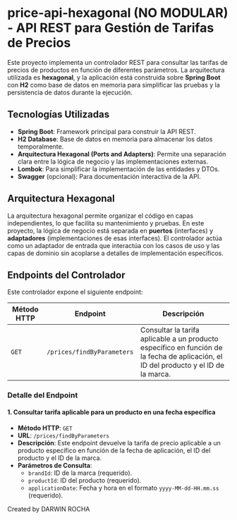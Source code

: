 # price-api-hexagonal (NO MODULAR) - API REST para Gestión de Tarifas de Precios

Este proyecto implementa un controlador REST para consultar las tarifas de precios de productos en función de diferentes parámetros. La arquitectura utilizada es **hexagonal**, y la aplicación está construida sobre **Spring Boot** con **H2** como base de datos en memoria para simplificar las pruebas y la persistencia de datos durante la ejecución.

## Tecnologías Utilizadas

- **Spring Boot**: Framework principal para construir la API REST.
- **H2 Database**: Base de datos en memoria para almacenar los datos temporalmente.
- **Arquitectura Hexagonal (Ports and Adapters)**: Permite una separación clara entre la lógica de negocio y las implementaciones externas.
- **Lombok**: Para simplificar la implementación de las entidades y DTOs.
- **Swagger** (opcional): Para documentación interactiva de la API.

## Arquitectura Hexagonal

La arquitectura hexagonal permite organizar el código en capas independientes, lo que facilita su mantenimiento y pruebas. En este proyecto, la lógica de negocio está separada en **puertos** (interfaces) y **adaptadores** (implementaciones de esas interfaces). El controlador actúa como un adaptador de entrada que interactúa con los casos de uso y las capas de dominio sin acoplarse a detalles de implementación específicos.

## Endpoints del Controlador

Este controlador expone el siguiente endpoint:

| Método HTTP | Endpoint                | Descripción                                                                                                                                                           |
|-------------|--------------------------|-----------------------------------------------------------------------------------------------------------------------------------------------------------------------|
| `GET`       | `/prices/findByParameters` | Consultar la tarifa aplicable a un producto específico en función de la fecha de aplicación, el ID del producto y el ID de la marca. |

### Detalle del Endpoint

#### 1. Consultar tarifa aplicable para un producto en una fecha específica

- **Método HTTP**: `GET`
- **URL**: `/prices/findByParameters`
- **Descripción**: Este endpoint devuelve la tarifa de precio aplicable a un producto específico en función de la fecha de aplicación, el ID del producto y el ID de la marca.
- **Parámetros de Consulta**:
  - `brandId`: ID de la marca (requerido).
  - `productId`: ID del producto (requerido).
  - `applicationDate`: Fecha y hora en el formato `yyyy-MM-dd-HH.mm.ss` (requerido).



Created by DARWIN ROCHA
